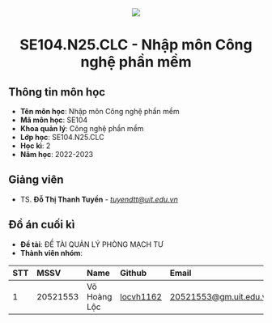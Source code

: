 <!-- UIT Banner -->
<div align="center">
  <a href="https://www.uit.edu.vn/" title="Trường Đại học Công nghệ Thông tin" target="_blank">
    <img src="https://i.imgur.com/WmMnSRt.png">
  </a>
</div>

<h1 align="center">SE104.N25.CLC - Nhập môn Công nghệ phần mềm</h1>

<a name="thongtinmonhoc"></a>
## Thông tin môn học
* **Tên môn học**: Nhập môn Công nghệ phần mềm
* **Mã môn học**: SE104
* **Khoa quản lý**: Công nghệ phần mềm
* **Lớp học**: SE104.N25.CLC
* **Học kì**: 2
* **Năm học**: 2022-2023

<a name="giangvienhuongdan"></a>
## Giảng viên
* TS. **Đỗ Thị Thanh Tuyền** - *tuyendtt@uit.edu.vn*

<a name="doancuoiky"></a>
## Đồ án cuối kì

* **Đề tài**: ĐỀ TÀI QUẢN LÝ PHÒNG MẠCH TƯ
* **Thành viên nhóm**:

| STT | MSSV     | Name           | Github                                    | Email                  |
|:----|:---------|:---------------|:------------------------------------------|:-----------------------|
| 1   | 20521553 | Võ Hoàng Lộc   | [locvh1162](https://github.com/locvh1162) | 20521553@gm.uit.edu.vn |
